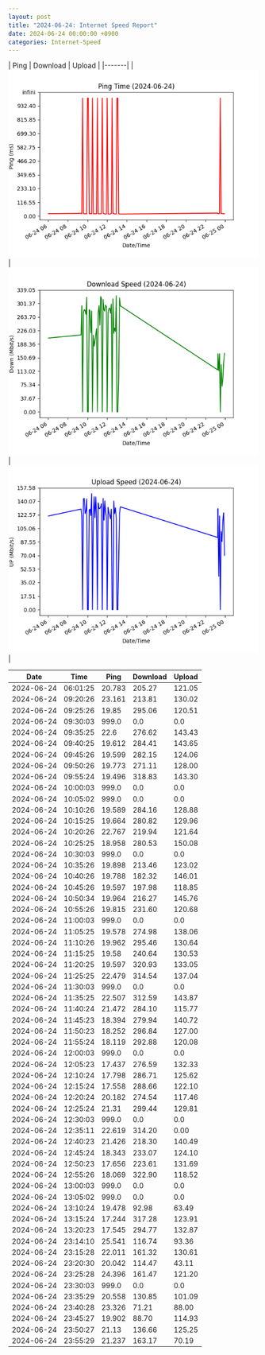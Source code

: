 ```yaml
---
layout: post
title: "2024-06-24: Internet Speed Report"
date: 2024-06-24 00:00:00 +0900
categories: Internet-Speed
---
```



| Ping | Download | Upload | 
|-------|
| ![Internet Speed Ping](/assets/2024-06-24-Internet-Speed/ping.png) | ![Internet Speed Download](/assets/2024-06-24-Internet-Speed/download.png) | ![Internet Speed Upload](/assets/2024-06-24-Internet-Speed/upload.png) |

| Date       | Time     | Ping   | Download  | Upload  |
|------------|----------|--------|-----------|---------|
| 2024-06-24 | 06:01:25 | 20.783 | 205.27 | 121.05 |
| 2024-06-24 | 09:20:26 | 23.161 | 213.81 | 130.02 |
| 2024-06-24 | 09:25:26 | 19.85 | 295.06 | 120.51 |
| 2024-06-24 | 09:30:03 | 999.0 | 0.0 | 0.0 |
| 2024-06-24 | 09:35:25 | 22.6 | 276.62 | 143.43 |
| 2024-06-24 | 09:40:25 | 19.612 | 284.41 | 143.65 |
| 2024-06-24 | 09:45:26 | 19.599 | 282.15 | 124.06 |
| 2024-06-24 | 09:50:26 | 19.773 | 271.11 | 128.00 |
| 2024-06-24 | 09:55:24 | 19.496 | 318.83 | 143.30 |
| 2024-06-24 | 10:00:03 | 999.0 | 0.0 | 0.0 |
| 2024-06-24 | 10:05:02 | 999.0 | 0.0 | 0.0 |
| 2024-06-24 | 10:10:26 | 19.589 | 284.16 | 128.88 |
| 2024-06-24 | 10:15:25 | 19.664 | 280.82 | 129.96 |
| 2024-06-24 | 10:20:26 | 22.767 | 219.94 | 121.64 |
| 2024-06-24 | 10:25:25 | 18.958 | 280.53 | 150.08 |
| 2024-06-24 | 10:30:03 | 999.0 | 0.0 | 0.0 |
| 2024-06-24 | 10:35:26 | 19.898 | 213.46 | 123.02 |
| 2024-06-24 | 10:40:26 | 19.788 | 182.32 | 146.01 |
| 2024-06-24 | 10:45:26 | 19.597 | 197.98 | 118.85 |
| 2024-06-24 | 10:50:34 | 19.964 | 216.27 | 145.76 |
| 2024-06-24 | 10:55:26 | 19.815 | 231.60 | 120.68 |
| 2024-06-24 | 11:00:03 | 999.0 | 0.0 | 0.0 |
| 2024-06-24 | 11:05:25 | 19.578 | 274.98 | 138.06 |
| 2024-06-24 | 11:10:26 | 19.962 | 295.46 | 130.64 |
| 2024-06-24 | 11:15:25 | 19.58 | 240.64 | 130.53 |
| 2024-06-24 | 11:20:25 | 19.597 | 320.93 | 133.05 |
| 2024-06-24 | 11:25:25 | 22.479 | 314.54 | 137.04 |
| 2024-06-24 | 11:30:03 | 999.0 | 0.0 | 0.0 |
| 2024-06-24 | 11:35:25 | 22.507 | 312.59 | 143.87 |
| 2024-06-24 | 11:40:24 | 21.472 | 284.10 | 115.77 |
| 2024-06-24 | 11:45:23 | 18.394 | 279.94 | 140.72 |
| 2024-06-24 | 11:50:23 | 18.252 | 296.84 | 127.00 |
| 2024-06-24 | 11:55:24 | 18.119 | 292.88 | 120.08 |
| 2024-06-24 | 12:00:03 | 999.0 | 0.0 | 0.0 |
| 2024-06-24 | 12:05:23 | 17.437 | 276.59 | 132.33 |
| 2024-06-24 | 12:10:24 | 17.798 | 286.71 | 125.62 |
| 2024-06-24 | 12:15:24 | 17.558 | 288.66 | 122.10 |
| 2024-06-24 | 12:20:24 | 20.182 | 274.54 | 117.46 |
| 2024-06-24 | 12:25:24 | 21.31 | 299.44 | 129.81 |
| 2024-06-24 | 12:30:03 | 999.0 | 0.0 | 0.0 |
| 2024-06-24 | 12:35:11 | 22.619 | 314.20 | 0.00 |
| 2024-06-24 | 12:40:23 | 21.426 | 218.30 | 140.49 |
| 2024-06-24 | 12:45:24 | 18.343 | 233.07 | 124.10 |
| 2024-06-24 | 12:50:23 | 17.656 | 223.61 | 131.69 |
| 2024-06-24 | 12:55:26 | 18.069 | 322.90 | 118.52 |
| 2024-06-24 | 13:00:03 | 999.0 | 0.0 | 0.0 |
| 2024-06-24 | 13:05:02 | 999.0 | 0.0 | 0.0 |
| 2024-06-24 | 13:10:24 | 19.478 | 92.98 | 63.49 |
| 2024-06-24 | 13:15:24 | 17.244 | 317.28 | 123.91 |
| 2024-06-24 | 13:20:23 | 17.545 | 294.77 | 132.87 |
| 2024-06-24 | 23:14:10 | 25.541 | 116.74 | 93.36 |
| 2024-06-24 | 23:15:28 | 22.011 | 161.32 | 130.61 |
| 2024-06-24 | 23:20:30 | 20.042 | 114.47 | 43.11 |
| 2024-06-24 | 23:25:28 | 24.396 | 161.47 | 121.20 |
| 2024-06-24 | 23:30:03 | 999.0 | 0.0 | 0.0 |
| 2024-06-24 | 23:35:29 | 20.558 | 130.85 | 101.09 |
| 2024-06-24 | 23:40:28 | 23.326 | 71.21 | 88.00 |
| 2024-06-24 | 23:45:27 | 19.902 | 88.70 | 114.93 |
| 2024-06-24 | 23:50:27 | 21.13 | 136.66 | 125.25 |
| 2024-06-24 | 23:55:29 | 21.237 | 163.17 | 70.19 |
